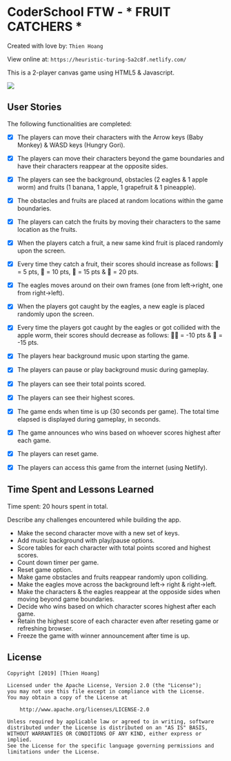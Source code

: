 # CoderSchool FTW - * FRUIT CATCHERS *

Created with love by: `Thien Hoang`
  
View online at: `https://heuristic-turing-5a2c8f.netlify.com/`
  
This is a 2-player canvas game using HTML5 & Javascript.

![](./images/Capture.PNG)

## User Stories

The following functionalities are completed:

* [x] The players can move their characters with the Arrow keys (Baby Monkey) & WASD keys (Hungry Gori).
* [x] The players can move their characters beyond the game boundaries and have their characters reappear at the opposite sides.

* [x] The players can see the background, obstacles (2 eagles & 1 apple worm) and fruits (1 banana, 1 apple, 1 grapefruit & 1 pineapple). 
* [x] The obstacles and fruits are placed at random locations within the game boundaries.

* [x] The players can catch the fruits by moving their characters to the same location as the fruits.
* [x] When the players catch a fruit, a new same kind fruit is placed randomly upon the screen.
* [x] Every time they catch a fruit, their scores should increase as follows: 🍌 = 5 pts, 🍎 = 10 pts, 🍇 = 15 pts & 🍍 = 20 pts.

* [x] The eagles moves around on their own frames (one from left->right, one from right->left).
* [x] When the players got caught by the eagles, a new eagle is placed randomly upon the screen.
* [x] Every time the players got caught by the eagles or got collided with the apple worm, their scores should decrease as follows: 🍎🐛 = -10 pts & 🦅 = -15 pts.

* [x] The players hear background music upon starting the game.
* [x] The players can pause or play background music during gameplay.

* [x] The players can see their total points scored. 
* [x] The players can see their highest scores.
* [x] The game ends when time is up (30 seconds per game). The total time elapsed is displayed during gameplay, in seconds.
* [x] The game announces who wins based on whoever scores highest after each game.
* [x] The players can reset game.
* [x] The players can access this game from the internet (using Netlify).

## Time Spent and Lessons Learned

Time spent: 20 hours spent in total.

Describe any challenges encountered while building the app.
- Make the second character move with a new set of keys.
- Add music background with play/pause options.
- Score tables for each character with total points scored and highest scores.
- Count down timer per game.
- Reset game option.
- Make game obstacles and fruits reappear randomly upon colliding.
- Make the eagles move across the background left-> right & right->left. 
- Make the characters & the eagles reappear at the opposide sides when moving beyond game boundaries.
- Decide who wins based on which character scores highest after each game.
- Retain the highest score of each character even after reseting game or refreshing browser.
- Freeze the game with winner announcement after time is up.

## License

    Copyright [2019] [Thien Hoang]

    Licensed under the Apache License, Version 2.0 (the "License");
    you may not use this file except in compliance with the License.
    You may obtain a copy of the License at

        http://www.apache.org/licenses/LICENSE-2.0

    Unless required by applicable law or agreed to in writing, software
    distributed under the License is distributed on an "AS IS" BASIS,
    WITHOUT WARRANTIES OR CONDITIONS OF ANY KIND, either express or implied.
    See the License for the specific language governing permissions and
    limitations under the License.